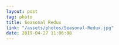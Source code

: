 ```yaml
---
layout: post
tag: photo
title: Seasonal Redux
link: "/assets/photos/Seasonal-Redux.jpg"
date: 2019-04-27 11:06:08
---
```

